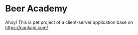# Beer Academy
Ahoy! This is pet project of a client-server application base on https://punkapi.com/
